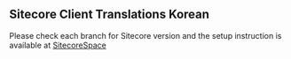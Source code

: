 <h2>Sitecore Client Translations Korean</h2>

Please check each branch for Sitecore version and the setup instruction is available at <a href="https://SitecoreSpace.blogspot.com" target="_blank" />SitecoreSpace</a>

